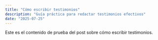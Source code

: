 ```yaml
---
title: "Cómo escribir testimonios"
description: "Guía práctica para redactar testimonios efectivos"
date: "2025-07-25"
---
```


Este es el contenido de prueba del post sobre cómo escribir testimonios.
